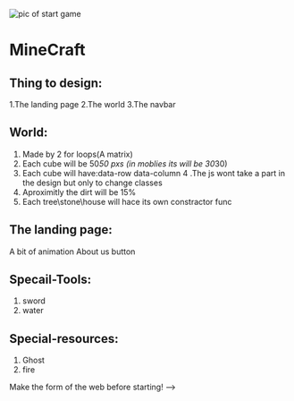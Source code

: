 ![pic of start game](/img/afterwelcomepage.png)

# MineCraft

## Thing to design:
1.The landing page
2.The world
3.The navbar

## World:
1. Made by 2 for loops(A matrix)
2. Each cube will be 50*50 pxs (in moblies its will be 30*30)
3. Each cube will have:data-row data-column
4 .The js wont take a part in the design but only to change classes
5. Aproximitly the dirt will be 15%
6. Each tree\stone\house will hace its own constractor func

## The landing page:
A bit of animation
About us button

## Specail-Tools:
1. sword
2. water

## Special-resources:
1. Ghost
2. fire

Make the form of the web before starting! -->
